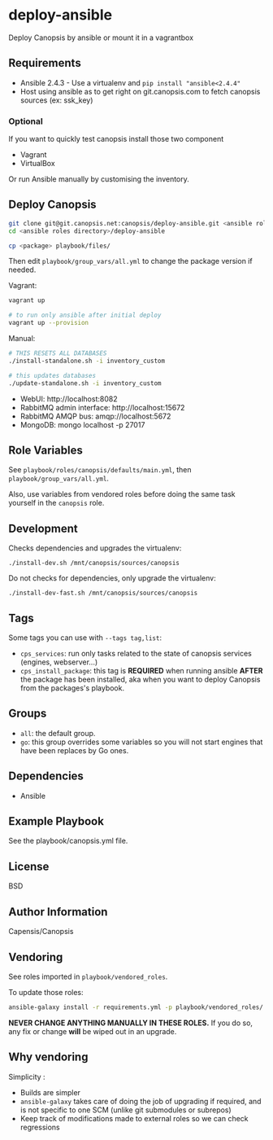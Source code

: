 deploy-ansible
=========

Deploy Canopsis by ansible or mount it in a vagrantbox

Requirements
------------

- Ansible 2.4.3 - Use a virtualenv and `pip install "ansible<2.4.4"`
- Host using ansible as to get right on git.canopsis.com to fetch canopsis sources (ex: ssk_key)

### Optional

If you want to quickly test canopsis install those two component 

- Vagrant
- VirtualBox

Or run Ansible manually by customising the inventory.

Deploy Canopsis
---------------

```bash
git clone git@git.canopsis.net:canopsis/deploy-ansible.git <ansible roles directory>/deploy-ansible
cd <ansible roles directory>/deploy-ansible

cp <package> playbook/files/
```

Then edit `playbook/group_vars/all.yml` to change the package version if needed.

Vagrant:

```bash
vagrant up

# to run only ansible after initial deploy
vagrant up --provision
```

Manual:

```bash
# THIS RESETS ALL DATABASES
./install-standalone.sh -i inventory_custom

# this updates databases
./update-standalone.sh -i inventory_custom
```

* WebUI: http://localhost:8082
* RabbitMQ admin interface: http://localhost:15672
* RabbitMQ AMQP bus: amqp://localhost:5672
* MongoDB: mongo localhost -p 27017

Role Variables
--------------

See `playbook/roles/canopsis/defaults/main.yml`, then `playbook/group_vars/all.yml`.

Also, use variables from vendored roles before doing the same task yourself in the `canopsis` role.

Development
-----------

Checks dependencies and upgrades the virtualenv:

```
./install-dev.sh /mnt/canopsis/sources/canopsis
```

Do not checks for dependencies, only upgrade the virtualenv:

```
./install-dev-fast.sh /mnt/canopsis/sources/canopsis
```

Tags
----

Some tags you can use with `--tags tag,list`:

 * `cps_services`: run only tasks related to the state of canopsis services (engines, webserver...)
 * `cps_install_package`: this tag is **REQUIRED** when running ansible **AFTER** the package has been installed, aka when you want to deploy Canopsis from the packages's playbook.

Groups
------

 * `all`: the default group.
 * `go`: this group overrides some variables so you will not start engines that have been replaces by Go ones.

Dependencies
------------

- Ansible

Example Playbook
----------------

See the playbook/canopsis.yml file.

License
-------

BSD

Author Information
------------------

Capensis/Canopsis 

Vendoring
---------

See roles imported in `playbook/vendored_roles`.

To update those roles:

```bash
ansible-galaxy install -r requirements.yml -p playbook/vendored_roles/
```

**NEVER CHANGE ANYTHING MANUALLY IN THESE ROLES.** If you do so, any fix or change **will** be wiped out in an upgrade.

Why vendoring
-------------

Simplicity :

 * Builds are simpler
 * `ansible-galaxy` takes care of doing the job of upgrading if required, and is not specific to one SCM (unlike git submodules or subrepos)
 * Keep track of modifications made to external roles so we can check regressions
